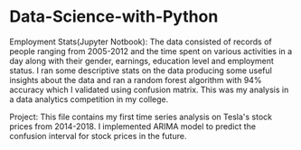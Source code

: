 # Data-Science-with-Python


Employment Stats(Jupyter Notbook): The data consisted of records of people ranging from 2005-2012 and the time spent on various activities in a day along with their gender, earnings, education level and employment status. I ran some descriptive stats on the data producing some useful insights about the data and ran a random forest algorithm with 94% accuracy which I validated using confusion matrix. This was my analysis in a data analytics competition in my college.

Project: This file contains my first time series analysis on Tesla's stock prices from 2014-2018. I implemented ARIMA model to predict the confusion interval for stock prices in the future.  
